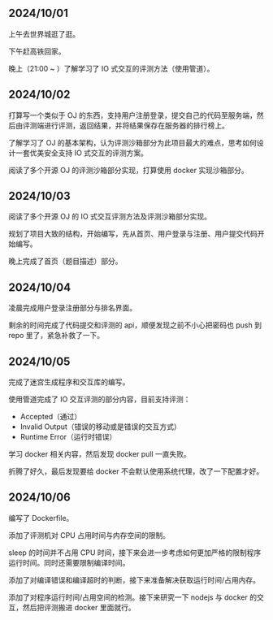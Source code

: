 ## 2024/10/01
上午去世界城逛了逛。

下午赶高铁回家。

晚上（21:00 ~ ）了解学习了 IO 式交互的评测方法（使用管道）。

## 2024/10/02
打算写一个类似于 OJ 的东西，支持用户注册登录，提交自己的代码至服务端，然后由评测端进行评测，返回结果，并将结果保存在服务器的排行榜上。

了解学习了 OJ 的基本架构，认为评测沙箱部分为此项目最大的难点，思考如何设计一套优美安全支持 IO 式交互的评测方案。

阅读了多个开源 OJ 的评测沙箱部分实现，打算使用 docker 实现沙箱部分。

## 2024/10/03
阅读了多个开源 OJ 的 IO 式交互评测方法及评测沙箱部分实现。

规划了项目大致的结构，开始编写，先从首页、用户登录与注册、用户提交代码开始编写。

晚上完成了首页（题目描述）部分。

## 2024/10/04
凌晨完成用户登录注册部分与排名界面。

剩余的时间完成了代码提交和评测的 api，顺便发现之前不小心把密码也 push 到 repo 里了，紧急补救了一下。

## 2024/10/05
完成了迷宫生成程序和交互库的编写。

使用管道完成了 IO 交互评测的部分内容，目前支持评测：
- Accepted（通过）
- Invalid Output（错误的移动或是错误的交互方式）
- Runtime Error（运行时错误）

学习 docker 相关内容，然后发现 docker pull 一直失败。

折腾了好久，最后发现要给 docker 不会默认使用系统代理，改了一下配置才好。

## 2024/10/06
编写了 Dockerfile。

添加了评测机对 CPU 占用时间与内存空间的限制。

sleep 的时间并不占用 CPU 时间，接下来会进一步考虑如何更加严格的限制程序运行时间。同时还需要限制编译时间。

添加了对编译错误和编译超时的判断，接下来准备解决获取运行时间/占用内存。

添加了对程序运行时间/占用空间的检测。接下来研究一下 nodejs 与 docker 的交互，然后把评测搬进 docker 里面就行。